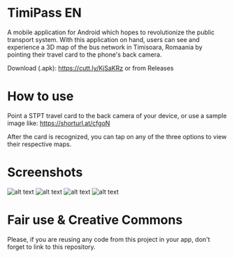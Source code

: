 # TimiPass EN

A mobile application for Android which hopes to revolutionize the public transport system.
With this application on hand, users can see and experience a 3D map of the bus network in
Timisoara, Romaania by pointing their travel card to the phone's back camera.

Download (.apk): https://cutt.ly/KjSaKRz or from Releases

# How to use
Point a STPT travel card to the back camera of your device, or use a sample image like: https://shorturl.at/cfgoN

After the card is recognized, you can tap on any of the three options to view their respective maps.

# Screenshots
![alt text](https://github.com/milovanarsul/TimiPass/blob/master/Screenshot_20210120-140510_TimiPass_-_AR_Maps.png)
![alt text](https://github.com/milovanarsul/TimiPass/blob/master/Screenshot_20210120-140533_TimiPass_-_AR_Maps.png)
![alt text](https://github.com/milovanarsul/TimiPass/blob/master/Screenshot_20210120-140548_TimiPass_-_AR_Maps.png)
![alt text](https://github.com/milovanarsul/TimiPass/blob/master/Screenshot_20210120-140613_TimiPass_-_AR_Maps.png)

# Fair use & Creative Commons
Please, if you are reusing any code from this project in your app, don't forget to link to this repository.
